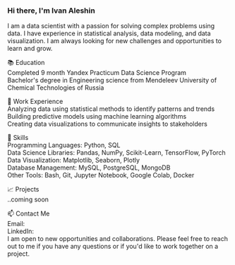 ### Hi there, I'm Ivan Aleshin

I am a data scientist with a passion for solving complex problems using data. I have experience in statistical analysis, data modeling, and data visualization. I am always looking for new challenges and opportunities to learn and grow.

📚 Education  
Completed 9 month Yandex Practicum Data Science Program  
Bachelor's degree in Engineering science from Mendeleev University of Chemical Technologies of Russia  

💼 Work Experience  
Analyzing data using statistical methods to identify patterns and trends  
Building predictive models using machine learning algorithms  
Creating data visualizations to communicate insights to stakeholders  

🚀 Skills  
Programming Languages: Python, SQL  
Data Science Libraries: Pandas, NumPy, Scikit-Learn, TensorFlow, PyTorch  
Data Visualization: Matplotlib, Seaborn, Plotly  
Database Management: MySQL, PostgreSQL, MongoDB  
Other Tools: Bash, Git, Jupyter Notebook, Google Colab, Docker  

📈 Projects  
..coming soon

📫 Contact Me  
Email:  
LinkedIn:  
I am open to new opportunities and collaborations. Please feel free to reach out to me if you have any questions or if you'd like to work together on a project.
